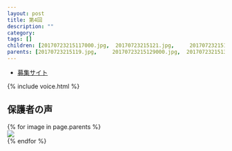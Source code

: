 ```yaml
---
layout: post
title: 第4回
description: ""
category: 
tags: []
children: [20170723215117000.jpg,  20170723215121.jpg,     20170723215124000.jpg,  20170723215130000.jpg,  20170723215137.jpg,     20170723215140000.jpg,  20170723215148.jpg,   20170723215120.jpg,     20170723215121000.jpg,  20170723215126000.jpg,  20170723215133000.jpg,  20170723215137000.jpg,  20170723215142000.jpg,  20170723215148000.jpg, 20170723215120000.jpg,  20170723215123000.jpg,  20170723215127000.jpg,  20170723215136000.jpg,  20170723215139000.jpg,  20170723215146000.jpg]
parents: [20170723215119.jpg,     20170723215129000.jpg,  20170723215132000.jpg,  20170723215135.jpg,     20170723215143000.jpg,  20170723215145000.jpg]
---
```


* [募集サイト](https://coderdojo-suginami.doorkeeper.jp/events/58540)

{% include voice.html %}

## 保護者の声

<div class="row">
{% for image in page.parents %}
<div class="col-md-3">
<a href="/images/enq/{{ page.date | date: "%Y%m%d" }}/parents/{{ image }}"><img src="/images/enq/{{ page.date | date: "%Y%m%d" }}/parents/{{ image }}" /></a>
</div>
{% endfor %}
</div>


